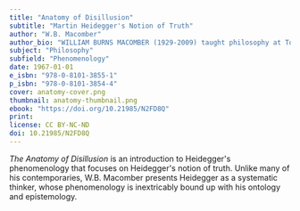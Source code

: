```yaml
---
title: "Anatomy of Disillusion"
subtitle: "Martin Heidegger's Notion of Truth"
author: "W.B. Macomber"
author_bio: "WILLIAM BURNS MACOMBER (1929-2009) taught philosophy at Toronto Pontifical Institute, where he earned his PhD, and at the University of California-Santa Barbara."
subject: "Philosophy"
subfield: "Phenomenology"
date: 1967-01-01
e_isbn: "978-0-8101-3855-1"
p_isbn: "978-0-8101-3854-4"
cover: anatomy-cover.png
thumbnail: anatomy-thumbnail.png
ebook: "https://doi.org/10.21985/N2FD8Q"
print:
license: CC BY-NC-ND
doi: 10.21985/N2FD8Q
---
```

_The Anatomy of Disillusion_ is an introduction to Heidegger's phenomenology that focuses on Heidegger's notion of truth. Unlike many of his contemporaries, W.B. Macomber presents Heidegger as a systematic thinker, whose phenomenology is inextricably bound up with his ontology and epistemology.
